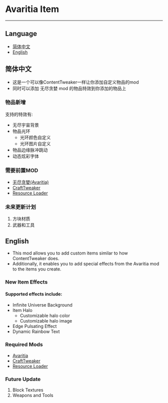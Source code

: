 # Avaritia Item
***

## Language
- [简体中文](#简体中文)
- [English](#English)

## 简体中文
* 这是一个可以像ContentTweaker一样让你添加自定义物品的mod
* 同时可以添加 无尽贪婪 mod 的物品特效到你添加的物品上
### 物品新增
支持的特效有:
- 无尽宇宙背景
- 物品光环
  - 光环颜色自定义
  - 光环图片自定义
- 物品边缘脉冲跳动
- 动态炫彩字体

### 需要前置MOD
- [无尽贪婪(Avaritia)](https://www.curseforge.com/minecraft/mc-mods/crafttweaker)
- [CraftTweaker](https://www.curseforge.com/minecraft/mc-mods/avaritia-1-10/files/all?page=1&pageSize=20&version=1.12)
- [Resource Loader](https://www.curseforge.com/minecraft/mc-mods/resource-loader/files/all?page=1&pageSize=20&version=1.12.2)

### 未来更新计划
1. 方块材质
2. 武器和工具

## English
- This mod allows you to add custom items similar to how ContentTweaker does.
- Additionally, it enables you to add special effects from the Avaritia mod to the items you create.

### New Item Effects
#### Supported effects include:
- Infinite Universe Background
- Item Halo
    - Customizable halo color
    - Customizable halo image
- Edge Pulsating Effect
- Dynamic Rainbow Text

### Required Mods
- [Avaritia](https://www.curseforge.com/minecraft/mc-mods/crafttweaker)
- [CraftTweaker](https://www.curseforge.com/minecraft/mc-mods/avaritia-1-10/files/all?page=1&pageSize=20&version=1.12)
- [Resource Loader](https://www.curseforge.com/minecraft/mc-mods/resource-loader/files/all?page=1&pageSize=20&version=1.12.2)

### Future Update
1. Block Textures
2. Weapons and Tools